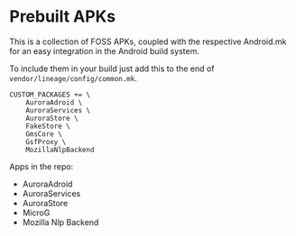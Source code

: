 # Prebuilt APKs

This is a collection of FOSS APKs, coupled with the respective Android.mk for an
easy integration in the Android build system.



To include them in your build just add this to the end of `vendor/lineage/config/common.mk`.
``` 
CUSTOM_PACKAGES += \
    AuroraAdroid \
    AuroraServices \
    AuroraStore \
    FakeStore \
    GmsCore \
    GsfProxy \
    MozillaNlpBackend
```

Apps in the repo:
- AuroraAdroid 
- AuroraServices 
- AuroraStore  
- MicroG
- Mozilla Nlp Backend
